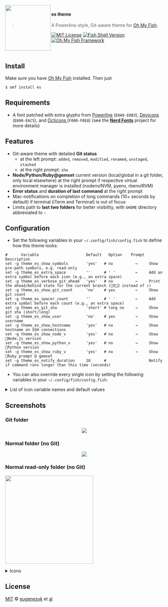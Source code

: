 <img src="https://cdn.rawgit.com/oh-my-fish/oh-my-fish/e4f1c2e0219a17e2c748b824004c8d0b38055c16/docs/logo.svg" align="left" width="144px" height="144px"/>

#### es theme
> A Powerline-style, Git-aware theme for [Oh My Fish][omf-link].

[![MIT License][license-badge]](/LICENSE)
[![Fish Shell Version][fish-version-badge]](https://fishshell.com)
[![Oh My Fish Framework][omf-badge]](https://www.github.com/oh-my-fish/oh-my-fish)

<br/>

## Install
Make sure you have [Oh My Fish][omf-link] installed. Then just
```fish
$ omf install es
```

## Requirements
* A font patched with extra glyphs from [Powerline](https://github.com/powerline/fonts) (`E0A0-E0B3`), [Devicons][font-devicons] (`E600-E6C5`), and [Octicons ][font-octicons] (`F000-F0E8`) (see the [__Nerd Fonts__](https://github.com/ryanoasis/nerd-fonts) project for more details)

## Features

* Git-aware theme with detailed __Git status__
  - at the left prompt: `added`, `removed`, `modified`, `renamed`, `unstaged`, `stashed`
  - at the right prompt: `sha`
* __Node/Python/Ruby@gemset__ current version (local/global in a git folder, only local elsewhere) at the right prompt if respective virtual environment manager is installed (nodenv/NVM, pyenv, rbenv/RVM)
* __Error status__ and __duration of last command__ at the right prompt
* Mac-notifications on completion of long commands (10+&nbsp;seconds by default) if terminal (iTerm and Terminal) is out of focus
* Limits path to __last two folders__ for better visibility, with `$HOME` directory abbreviated to `~`

## Configuration
* Set the following variables in your `~/.config/fish/config.fish` to define how this theme looks:
```fish
#      Variable                  	Default	  Option 	Prompt	Description
set -g theme_es_show_symbols     	'yes'  	# no     	  ←   	Show pre-path symbols, e.g. read-only
set -g theme_es_extra_space      	''     	# ' '    	  ←   	Add an extra symbol before each icon (e.g., an extra space)
set -g theme_es_verbose_git_ahead	'yes'  	# no     	  ←   	Print the ahead/behind state for the current branch	(52 instead of ⇕)
set -g theme_es_show_git_count   	'no'   	# yes    	  ←   	Show git count
set -g theme_es_spacer_count     	''     	# ' '    	  ←   	Add extra symbol before each count (e.g., an extra space)
set -g theme_es_git_sha          	'short'	# long no	  →   	Show git sha (short/long)
set -g theme_es_show_user        	'no'   	# yes    	  →   	Show username
set -g theme_es_show_hostname    	'yes'  	# no     	  →   	Show hostname on SSH connections
set -g theme_es_show_node_v      	'yes'  	# no     	  →   	Show Node.js version
set -g theme_es_show_python_v    	'yes'  	# no     	  →   	Show Python version
set -g theme_es_show_ruby_v      	'yes'  	# no     	  →   	Show Ruby prompt @ gemset
set -g theme_es_notify_duration  	10     	#        	      	Notify if command runs longer than this time (seconds)
```

* You can also override every single icon  by setting the following variables in your `~/.config/fish/config.fish`:
<details>
  <summary>List of icon variable names and default values</summary>

```fish
#echo A quick test of glyph output: \Uf00a \ue709 \ue791 \ue739 \uF0DD \UF020 \UF01F \UF07B \UF015 \UF00C \UF00B \UF06B \UF06C \UF06E \UF091 \UF02C \UF026 \UF06D \UF0CF \UF03A \UF005 \UF03D \UF081 \UF02A \UE606 \UE73C
set -g theme_es_icon_NODE                	\UE718" "	#  from Devicons or ⬢
set -g theme_es_icon_RUBY                	\UE791" "	# \UE791 from Devicons; \UF047; \UE739; 💎
set -g theme_es_icon_PYTHON              	\UE606" "	# \UE606; \UE73C
set -g theme_es_icon_PERL                	\UE606" "	# \UE606; \UE73C
set -g theme_es_icon_TEST                	\UF091   	# 
set -g theme_es_icon_VCS_STAGED          	\UF06B   	#  (added) →
set -g theme_es_icon_VCS_DELETED         	\UF06C   	# 
set -g theme_es_icon_VCS_MODIFIED        	\UF06D   	# 
set -g theme_es_icon_VCS_RENAMED         	\UF06E   	# 
set -g theme_es_icon_VCS_UNMERGED        	\UF026   	#    #═: there are unmerged commits
set -g theme_es_icon_VCS_UNTRACKED       	\UF02C   	#    #●: there are untracked (new) files
set -g theme_es_icon_VCS_DIFF            	\UF06B" "	# 
set -g theme_es_icon_VCS_STASH           	\UF0CF" "	#      #✭: there are stashed commits
set -g theme_es_icon_VCS_INCOMING_CHANGES	\UF00B" "	#  or \UE1EB or \UE131
set -g theme_es_icon_VCS_OUTGOING_CHANGES	\UF00C" "	#  or \UE1EC or 
set -g theme_es_icon_VCS_TAG             	\UF015" "	# 
set -g theme_es_icon_VCS_BOOKMARK        	\UF07B" "	# 
set -g theme_es_icon_VCS_COMMIT          	\UF01F" "	# 
set -g theme_es_icon_VCS_BRANCH          	\UE0A0   	# \UE0A0 or \UF020
set -g theme_es_icon_VCS_BRANCH_REMOTE   	\UE804" "	#  not displayed, should be branch icon on a book
set -g theme_es_icon_VCS_BRANCH_DETACHED 	\U27A6" "	# ➦
set -g theme_es_icon_VCS_GIT             	\UF00A" "	#  from Octicons
set -g theme_es_icon_VCS_HG              	\UF0DD" "	# Got cut off from Octicons on patching
set -g theme_es_icon_VCS_CLEAN           	\UF03A   	# 
set -g theme_es_icon_VCS_PUSH            	\UF005" "	# 
set -g theme_es_icon_VCS_DIRTY           	±        	#
set -g theme_es_icon_ARROW_UP            	\UF03D"" 	#  ↑
set -g theme_es_icon_ARROW_DOWN          	\UF03F"" 	#  ↓
set -g theme_es_icon_OK                  	\UF03A   	# 
set -g theme_es_icon_FAIL                	\UF081   	# 
set -g theme_es_icon_STAR                	\UF02A   	# 
set -g theme_es_icon_JOBS                	\U2699" "	# ⚙
set -g theme_es_icon_VIM                 	\UE7C5" "	# 
set -g theme_es_icon_LOCK                	        	#
```
</details>

## Screenshots

### __Git folder__
<p align="center">
<img src="../img/Fish%20Prompt%20Git-es.png?raw=true">
</p>

### __Normal folder (no Git)__
<p align="center">
<img src="../img/Fish%20Prompt%20NoGit-es.png?raw=true">
</p>

### __Normal read-only folder (no Git)__
<p align="left">
<img src="../img/Fish%20Prompt%20NoGit%20Read-only-es.png?raw=true" width="280">
</p>

<details>
  <summary>Icons</summary>

  ![Icons](../img/Icons.png?raw=true)

</details>

## License

[MIT][mit] © [eugenesvk][author] et [al][contributors]

[mit]:               	https://opensource.org/licenses/MIT
[author]:            	https://github.com/eugenesvk
[contributors]:      	https://github.com/oh-my-fish/theme-es/graphs/contributors
[omf-link]:          	https://www.github.com/oh-my-fish/oh-my-fish
[license-badge]:     	https://img.shields.io/badge/license-MIT-007EC7.svg?style=flat-square
[fish-version-badge]:	https://img.shields.io/badge/fish-v3.0.0-007EC7.svg?style=flat-square
[omf-badge]:         	https://img.shields.io/badge/Oh%20My%20Fish-Framework-007EC7.svg?style=flat-square

[font-awesome]:                          	https://github.com/FortAwesome/Font-Awesome
[font-devicons]:                         	https://vorillaz.github.io/devicons/
[font-octicons]:                         	https://github.com/primer/octicons
[font-material-design-icons]:            	https://github.com/Templarian/MaterialDesign
[font-weather]:                          	https://github.com/erikflowers/weather-icons
[font-ryanoasis-powerline-extra-symbols]:	https://github.com/ryanoasis/powerline-extra-symbols
